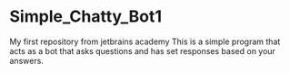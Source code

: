 # Simple_Chatty_Bot1
My first repository from jetbrains academy
This is a simple program that acts as a bot that asks questions and has set responses based on your answers.

